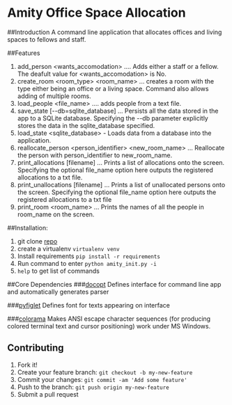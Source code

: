 # Amity Office Space Allocation
##Introduction
A command line application that allocates offices and living spaces to fellows and staff.

##Features
1. add_person <fname> <lname> <role> <wants_accomodation> .... Adds either a staff or a fellow. The deafult value for <wants_accomodation> is No.
2. create_room <room_type> <room_name> ... creates a room with the type either being an office or a living space. Command also allows adding of multiple rooms.
3. load_people <file_name> .... adds people from a text file.
4. save_state [--db=sqlite_database] ... Persists all the data stored in the app to a SQLite database. Specifying the --db parameter   explicitly stores the data in the sqlite_database specified.  
5. load_state <sqlite_database> - Loads data from a database into the application.
6. reallocate_person <person_identifier> <new_room_name> ... Reallocate the person with person_identifier to new_room_name.
7. print_allocations [filename] ... Prints a list of allocations onto the screen. Specifying the optional file_name option here outputs the registered allocations to a txt file.
8. print_unallocations [filename] ... Prints a list of unallocated persons onto the screen. Specifying the optional file_name option here outputs the registered allocations to a txt file
9. print_room <room_name> ... Prints  the names of all the people in room_name on the screen.


##Installation:
1. git clone [repo](https://github.com/Muthama-Kahohi/OfficeSpaceAllocation_CP1.git)
2. create a virtualenv `virtualenv venv`
3. Install requirements `pip install -r requirements`
4. Run command to enter `python amity_init.py -i`
5. `help` to get list of commands

##Core Dependencies	
###[docopt](http://docopt.org/)
Defines interface for command line app and automatically generates parser

###[pyfiglet](https://pypi.python.org/pypi/pyfiglet)
Defines font for texts appearing on interface

###[colorama](https://pypi.python.org/pypi/colorama)
Makes ANSI escape character sequences (for producing colored terminal text and cursor positioning) work under MS Windows.

## Contributing
1. Fork it!
2. Create your feature branch: `git checkout -b my-new-feature`
3. Commit your changes: `git commit -am 'Add some feature'`
4. Push to the branch: `git push origin my-new-feature`
5. Submit a pull request 